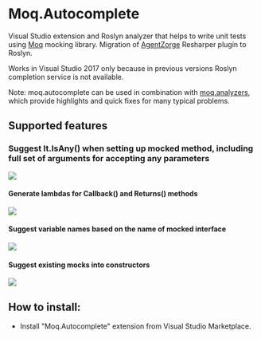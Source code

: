 # Moq.Autocomplete

Visual Studio extension and Roslyn analyzer that helps to write unit tests using [Moq](https://github.com/moq/moq4) mocking library. Migration of [AgentZorge](https://github.com/Litee/AgentZorge) Resharper plugin to Roslyn.

Works in Visual Studio 2017 only because in previous versions Roslyn completion service is not available.

Note: moq.autocomplete can be used in combination with [moq.analyzers](https://github.com/Litee/moq4.analyzers), which provide highlights and quick fixes for many typical problems.

## Supported features

### Suggest It.IsAny() when setting up mocked method, including full set of arguments for accepting any parameters

![](https://github.com/Litee/moq.autocomplete/blob/master/media/suggest-isany-argument.png)

#### Generate lambdas for Callback() and Returns() methods

![](https://github.com/Litee/moq.autocomplete/blob/master/media/suggest-callback-argument.png)

#### Suggest variable names based on the name of mocked interface

![](https://github.com/Litee/moq.autocomplete/blob/master/media/variable-name-suggestion.png)

#### Suggest existing mocks into constructors

![](https://github.com/Litee/moq.autocomplete/blob/master/media/suggest-existing-mocks.png)

## How to install:

* Install "Moq.Autocomplete" extension from Visual Studio Marketplace.

